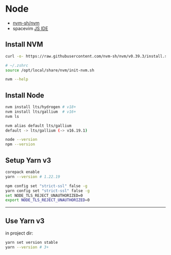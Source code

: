 # Node

- [nvm-sh/nvm](https://github.com/nvm-sh/nvm)
- spacevim [JS IDE](https://spacevim.org/use-vim-as-a-javascript-ide/)

## Install NVM

```bash
curl -o- https://raw.githubusercontent.com/nvm-sh/nvm/v0.39.3/install.sh | bash

# ~/.zshrc
source /opt/local/share/nvm/init-nvm.sh

nvm --help
```

## Install Node

```bash
nvm install lts/hydrogen # v18+
nvm install lts/gallium  # v16+
nvm ls
```

```bash
nvm alias default lts/gallium
default -> lts/gallium (-> v16.19.1)
```

```bash
node --version
npm --version
```

## Setup Yarn v3

```bash
corepack enable
yarn --version # 1.22.19

npm config set "strict-ssl" false -g
yarn config set "strict-ssl" false -g
set NODE_TLS_REJECT_UNAUTHORIZED=0
export NODE_TLS_REJECT_UNAUTHORIZED=0
```

---

## Use Yarn v3

in project dir:

```bash
yarn set version stable
yarn --version # 3+
```
